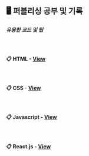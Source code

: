 ## 🖥 퍼블리싱 공부 및 기록

##### 유용한 코드 및 팁
<br>

#### 📋 HTML - [View](https://github.com/swon1/study/blob/master/HTML/etc.md)
<br>

#### 📋 CSS - [View](https://github.com/swon1/study/blob/master/CSS/etc.md)
<br>

#### 📋 Javascript - [View](https://github.com/swon1/study/blob/master/JS/etc.md)
<br>

#### 📋 React.js - [View]()
